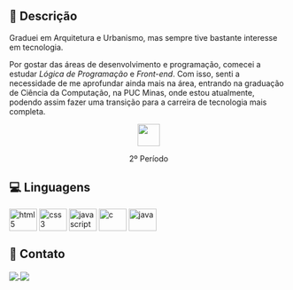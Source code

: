 ## 📝 Descrição
Graduei em Arquitetura e Urbanismo, mas sempre tive bastante interesse em tecnologia.

Por gostar das áreas de desenvolvimento e programação, comecei a estudar *Lógica de Programação* e *Front-end*. Com isso, senti a necessidade de me aprofundar ainda mais na área, entrando na graduação de Ciência da Computação, na PUC Minas, onde estou atualmente, podendo assim fazer uma transição para a carreira de tecnologia mais completa.

<div align="center">
  <img heigh="40" width="40" src="https://user-images.githubusercontent.com/110415518/222733043-8c0a54c9-8f33-483c-8bbc-a6d93dd4c75d.gif"/>
  <p>2º Período</p>
</div>


## 💻 Linguagens
<div style="display: inline-block">
  <img align="center" alt="html5" height="40" width="50" src="https://cdn.jsdelivr.net/gh/devicons/devicon/icons/html5/html5-plain.svg"/>
  <img align="center" alt="css3" height="40" width="50" src="https://cdn.jsdelivr.net/gh/devicons/devicon/icons/css3/css3-plain.svg"/>
  <img align="center" alt="javascript" height="40" width="50" src="https://cdn.jsdelivr.net/gh/devicons/devicon/icons/javascript/javascript-plain.svg"/>
  <img align="center" alt="c" height="40" width="50" src="https://cdn.jsdelivr.net/gh/devicons/devicon/icons/c/c-plain.svg"/>
  <img align="center" alt="java" height="40" width="50" src="https://cdn.jsdelivr.net/gh/devicons/devicon/icons/java/java-original.svg"/>
</div>

<br>

## 🔎 Contato
<div style="display: inline-block">
  <a href="https://www.linkedin.com/in/pedro-boscatti/" target="_blank">
    <img align="center" src="https://img.shields.io/badge/LinkedIn-0077B5?style=for-the-badge&logo=linkedin&logoColor=white" target="_blank"/>
  </a>
  <a href="mailto: pedroboscatti@gmail.com" target="_blank">
    <img align="center" src="https://img.shields.io/badge/Gmail-D14836?style=for-the-badge&logo=gmail&logoColor=white" target="_blank"/>
  </a>
</div>
